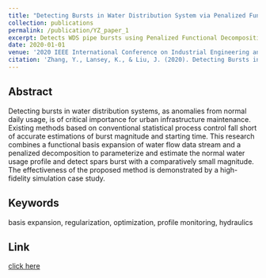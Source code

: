 ```yaml
---
title: "Detecting Bursts in Water Distribution System via Penalized Functional Decomposition"
collection: publications
permalink: /publication/YZ_paper_1
excerpt: Detects WDS pipe bursts using Penalized Functional Decomposition.
date: 2020-01-01
venue: '2020 IEEE International Conference on Industrial Engineering and Engineering Management (IEEM)'
citation: 'Zhang, Y., Lansey, K., & Liu, J. (2020). Detecting Bursts in Water Distribution System via Penalized Functional Decomposition. In 2020 IEEE International Conference on Industrial Engineering and Engineering Management (IEEM) (pp. 205-209). IEEE.'
---
```

## Abstract
Detecting bursts in water distribution systems, as anomalies from normal daily usage, is of critical importance for urban infrastructure maintenance. Existing methods based on conventional statistical process control fall short of accurate estimations of burst magnitude and starting time. This research combines a functional basis expansion of water flow data stream and a penalized decomposition to parameterize and estimate the normal water usage profile and detect spars burst with a comparatively small magnitude. The effectiveness of the proposed method is demonstrated by a high-fidelity simulation case study.
## Keywords
basis expansion, regularization, optimization, profile monitoring, hydraulics 
## Link
[click here](https://ieeexplore.ieee.org/abstract/document/9309770)
